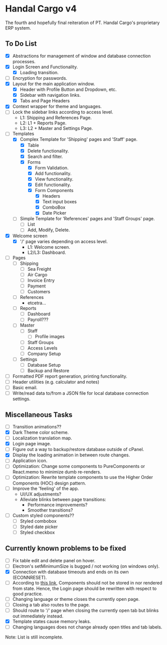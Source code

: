 # Handal Cargo v4

The fourth and hopefully final reiteration of PT. Handal Cargo's proprietary ERP system.

## To Do List

- [x] Abstractions for management of window and database connection processes.
- [x] Login Screen and Functionality.
  - [x] Loading transition.
- [ ] Encryption for passwords.
- [x] Layout for the main application window.
  - [x] Header with Profile Button and Dropdown, etc.
  - [x] Sidebar with navigation links.
  - [x] Tabs and Page Headers
- [x] Context wrapper for theme and languages.
- [ ] Lock the sidebar links according to access level.
  - L1: Shipping and References Page.
  - L2: L1 + Reports Page.
  - L3: L2 + Master and Settings Page.
- [ ] Templates
  - [x] Complex Template for 'Shipping' pages and 'Staff' page.
    - [x] Table
    - [x] Delete functionality.
    - [x] Search and filter.
    - [x] Forms
      - [x] Form Validation.
      - [x] Add functionality.
      - [x] View functionality.
      - [x] Edit functionality.
      - [x] Form Components
        - [x] Headers
        - [x] Text input boxes
        - [x] ComboBox
        - [x] Date Picker
  - [ ] Simple Template for 'References' pages and 'Staff Groups' page.
    - [ ] List
    - [ ] Add, Modify, Delete.
- [x] Welcome screen
  - [x] '/' page varies depending on access level.
    - L1: Welcome screen.
    - L2/L3: Dashboard.
- [ ] Pages
  - [ ] Shipping
    - [ ] Sea Freight
    - [ ] Air Cargo
    - [ ] Invoice Entry
    - [ ] Payment
    - [ ] Customers
  - [ ] References
    - etcetra...
  - [ ] Reports
    - [ ] Dashboard
    - [ ] Payroll???
  - [ ] Master
    - [ ] Staff
      - [ ] Profile images
    - [ ] Staff Groups
    - [ ] Access Levels
    - [ ] Company Setup
  - [ ] Settings
    - [ ] Database Setup
    - [ ] Backup and Restore
- [ ] Formatted PDF report generation, printing functionality.
- [ ] Header utilities (e.g. calculator and notes)
- [ ] Basic email.
- [ ] Write/read data to/from a JSON file for local database connection settings.

## Miscellaneous Tasks

- [ ] Transition animations??
- [x] Dark Theme color scheme.
- [ ] Localization translation map.
- [x] Login page image.
- [ ] Figure out a way to backup/restore database outside of cPanel.
- [x] Display the loading animation in between route changes.
- [ ] Application icon.
- [ ] Optimization: Change some components to PureComponents or React.memo to minimize dumb re-renders.
- [ ] Optimization: Rewrite template components to use the Higher Order Components (HOC) design pattern.
- [ ] Improve the 'feeling' of the app.
  - UI/UX adjustments?
  - Alleviate blinks between page transitions:
    - Performance improvements?
    - Smoother transitions?
- [ ] Custom styled components??
  - [ ] Styled combobox
  - [ ] Styled date picker
  - [ ] Styled checkbox

## Currently known problems to be fixed

- [ ] Fix table edit and delete panel on hover.
- [ ] Electron's setMinimumSize is bugged / not working (on windows only).
- [x] Connection with database timeouts and ends on its own (ECONNRESET).
- [ ] According to [this link](https://stackoverflow.com/questions/47875097/add-element-to-a-state-react), Components should not be stored in nor rendered from state. Hence, the Login page should be rewritten with respect to good practice.
- [ ] Changing language or theme closes the currently open page.
- [ ] Closing a tab also routes to the page.
- [ ] Should route to '/' page when closing the currently open tab but blinks out immediately instead.
- [x] Template states cause memory leaks.
- [ ] Changing languages does not change already open titles and tab labels.

Note: List is still incomplete.
